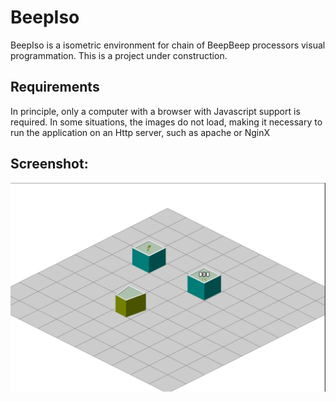 BeepIso
===============

BeepIso is a isometric environment for chain of BeepBeep processors visual programmation. This is a project under construction.


## Requirements

In principle, only a computer with a browser with Javascript support is required. In some situations, the images do not load, making it necessary to run the application on an Http server, such as apache or NginX

## Screenshot:

![screenshot](./img/beepiso.png)
